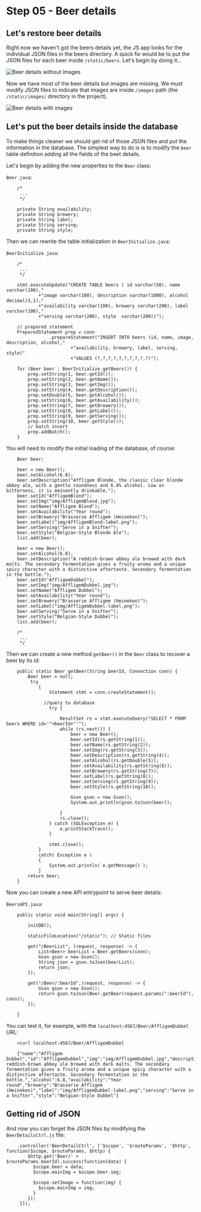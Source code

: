 # Step 05 - Beer details

## Let's restore beer details 

Right now we haven't got the beers details yet, the JS app looks for the individual JSON files in 
the beers directory. A quick fix would be to put the JSON files for each beer inside 
`/static/beers`. Let's begin by doing it...

![Beer details without images](../assets/step-06-01.jpg)

Now we have most of the beer details but images are missing. We must modify JSON files to indicate 
that images are inside `/images` path (the `/static/images/` directory in the project).

![Beer details with images](../assets/step-06-02.jpg)


## Let's put the beer details inside the database

To make things cleaner we should get rid of those JSON files and put the information in the database. 
The simplest way to do is is to modify the `beer` table definition adding all the fields of the beet details.

Let's begin by adding the new properties to the `Beer` class:

`Beer.java`:

		/*
		 ...
		 */

		private String availability;
		private String brewery;
		private String label;
		private String serving;
		private String style;
		


Then we can rewrite the table initialization in `BeerInitialize.java`:

`BeerInitialize.java`:

		/*
		 ...
		 */
		 
		stmt.executeUpdate("CREATE TABLE beers ( id varchar(50), name varchar(100)," 
				+"image varchar(100), description varchar(1000), alcohol decimal(3,1),"
				+"availability varchar(100), brewery varchar(200), label varchar(100)," 
				+"serving varchar(200), style  varchar(200))");
		
		// prepared statement
		PreparedStatement prep = conn
					.prepareStatement("INSERT INTO beers (id, name, image, description, alcohol," 
							+"availability, brewery, label, serving, style)"
							+"VALUES (?,?,?,?,?,?,?,?,?,?)");

		for (Beer beer : BeerInitialize.getBeers()) {
			prep.setString(1, beer.getId());
			prep.setString(2, beer.getName());
			prep.setString(3, beer.getImg());
			prep.setString(4, beer.getDescription());
			prep.setDouble(5, beer.getAlcohol());
			prep.setString(6, beer.getAvailability());
			prep.setString(7, beer.getBrewery());
			prep.setString(8, beer.getLabel());
			prep.setString(9, beer.getServing());
			prep.setString(10, beer.getStyle());
			// batch insert
			prep.addBatch();
		}
		
You will need to modify the initial loading of the database, of course:

		Beer beer;

		beer = new Beer();
		beer.setAlcohol(6.8);
		beer.setDescription("Affligem Blonde, the classic clear blonde abbey ale, with a gentle roundness and 6.8% alcohol. Low on bitterness, it is eminently drinkable.");
		beer.setId("AffligemBlond");
		beer.setImg("img/AffligemBlond.jpg");
		beer.setName("Affligem Blond");
		beer.setAvailability("Year round");
		beer.setBrewery("Brasserie Affligem (Heineken)");
		beer.setLabel("img/AffligemBlond-label.png");
		beer.setServing("Serve in a Snifter");
		beer.setStyle("Belgian-Style Blonde Ale");
		list.add(beer);

		beer = new Beer();
		beer.setAlcohol(6.8);
		beer.setDescription("A reddish-brown abbey ale brewed with dark malts. The secondary fermentation gives a fruity aroma and a unique spicy character with a distinctive aftertaste. Secondary fermentation in the bottle.");
		beer.setId("AffligemDubbel");
		beer.setImg("img/AffligemDubbel.jpg");
		beer.setName("Affligem Dubbel");
		beer.setAvailability("Year round");
		beer.setBrewery("Brasserie Affligem (Heineken)");
		beer.setLabel("img/AffligemDubbel-label.png");
		beer.setServing("Serve in a Snifter");
		beer.setStyle("Belgian-Style Dubbel");
		list.add(beer);
	
		/*
		 ...
		 */
 	
 	
Then we can create a new method `getBeer()` in the `Beer` class to recover a beer by its id:

		public static Beer getBeer(String beerId, Connection conn) {
			Beer beer = null;
			 try
		        {
		            Statement stmt = conn.createStatement();
		            
		          //query to database
					try {
	
						ResultSet rs = stmt.executeQuery("SELECT * FROM beers WHERE id='"+beerId+"'");
						while (rs.next()) {
		 					beer = new Beer();
							beer.setId(rs.getString(1));
							beer.setName(rs.getString(2));
							beer.setImg(rs.getString(3));
							beer.setDescription(rs.getString(4));
							beer.setAlcohol(rs.getDouble(5));
							beer.setAvailability(rs.getString(6));
							beer.setBrewery(rs.getString(7));
							beer.setLabel(rs.getString(8));
							beer.setServing(rs.getString(9));
							beer.setStyle(rs.getString(10));
	
				        	Gson gson = new Gson();
				        	System.out.println(gson.toJson(beer));  
				        					
						}
						rs.close();
					} catch (SQLException e) {
						e.printStackTrace();
					}
	
		            stmt.close();
		        }
		        catch( Exception e )
		        {
		            System.out.println( e.getMessage() );
		        }  
			return beer;
		} 	
		
Now you can create a new API entrypoint to serve beer details:

`BeersAPI.java`:

		public static void main(String[] args) {
	
			initDB();
	
			staticFileLocation("/static"); // Static files
	
			get("/BeerList", (request, response) -> {
				List<Beer> beerList = Beer.getBeers(conn);
				Gson gson = new Gson();
				String json = gson.toJson(beerList);
				return json;
			});
			
			get("/Beer/:beerId",(request, response) -> {
				Gson gson = new Gson();
				return gson.toJson(Beer.getBeer(request.params(":beerId"), conn));
			});
	
		}		
		
You can test it, for example, with the `localhost:4567/Beer/AffligemDubbel` URL:

 
 		>curl localhost:4567/Beer/AffligemDubbel
 		
		{"name":"Affligem Dubbel","id":"AffligemDubbel","img":"img/AffligemDubbel.jpg","description":"A reddish-brown abbey ale brewed with dark malts. The secondary fermentation gives a fruity aroma and a unique spicy character with a distinctive aftertaste. Secondary fermentation in the bottle.","alcohol":6.8,"availability":"Year round","brewery":"Brasserie Affligem (Heineken)","label":"img/AffligemDubbel-label.png","serving":"Serve in a Snifter","style":"Belgian-Style Dubbel"}

## Getting rid of JSON

And now you can forget the JSON files by modifying the `BeerDetailsCtrl.js` file:

		.controller('BeerDetailCtrl', ['$scope', '$routeParams', '$http', function($scope, $routeParams, $http) {
		    $http.get('Beer/' + $routeParams.beerId).success(function(data) {
		      $scope.beer = data;      
		      $scope.mainImg = $scope.beer.img;
		
		      $scope.setImage = function(img) {
		        $scope.mainImg = img;
		      }
		    });		
 		 }]);		